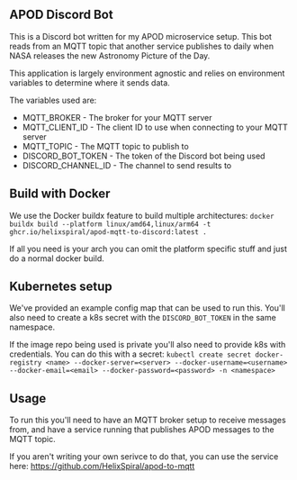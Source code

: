 APOD Discord Bot
---

This is a Discord bot written for my APOD microservice setup. This bot reads from an MQTT topic that another service publishes to daily when NASA releases the new Astronomy Picture of the Day.

This application is largely environment agnostic and relies on environment variables to determine where it sends data.

The variables used are:

* MQTT_BROKER - The broker for your MQTT server
* MQTT_CLIENT_ID - The client ID to use when connecting to your MQTT server
* MQTT_TOPIC - The MQTT topic to publish to
* DISCORD_BOT_TOKEN - The token of the Discord bot being used
* DISCORD_CHANNEL_ID - The channel to send results to

Build with Docker
---

We use the Docker buildx feature to build multiple architectures: `docker buildx build --platform linux/amd64,linux/arm64 -t ghcr.io/helixspiral/apod-mqtt-to-discord:latest .`

If all you need is your arch you can omit the platform specific stuff and just do a normal docker build.

Kubernetes setup
---

We've provided an example config map that can be used to run this. You'll also need to create a k8s secret with the `DISCORD_BOT_TOKEN` in the same namespace.

If the image repo being used is private you'll also need to provide k8s with credentials. You can do this with a secret: `kubectl create secret docker-registry <name> --docker-server=<server> --docker-username=<username> --docker-email=<email> --docker-password=<password> -n <namespace>`

Usage
---

To run this you'll need to have an MQTT broker setup to receive messages from, and have a service running that publishes APOD messages to the MQTT topic.

If you aren't writing your own serivce to do that, you can use the service here: https://github.com/HelixSpiral/apod-to-mqtt